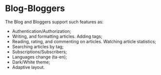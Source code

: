 # Blog-Bloggers
The Blog and Bloggers support such features as:

* 	Authentication/Authorization;
* 	Writing, and formatting articles. Adding tags;
* Reading, rating, and commenting on articles. Watching article statistics;
* Searching articles by tag;
* Subscriptions/Subscribers;
* Languages change (ta-en);
* Dark/White theme;
* Adaptive layout.
